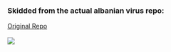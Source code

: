 ### Skidded from the actual albanian virus repo: 
<a href="https://github.com/A7F/Albanian-Virus">Original Repo</a><br><br>
<img align="center" src="https://github-readme-stats.vercel.app/api/pin/?username=Pikkel&repo=Albanian-Virus&theme=radical"/>
